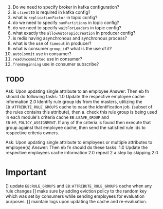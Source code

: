 1. Do we need to specify broker in kafka configuration?
2. is `clientID` is required in kafka config?
3. what is `replicationFactor` in topic config?
4. do we need to specify `numPartitions` in topic config?
5. do we need to specify `waitForLeaders` in topic config?
6. what exactly the `allowAutoTopicCreation` in producer config?
7. is redis having asynchronous and synchronous process?  
8. what is the use of `timeout` in producer?
9. what is consumer `group_id`? what is the use of it?
10. `autoCommit` use in consumer?
11. `readUncommitted` use in consumer?
12. `fromBeginning` use in consumer subscribe?




## TODO
Ask: Upon updating single attribute to an employee
Answer: Then eb fn should do following tasks:
    1.0 Update the respective employee cache information
    2.0 Identify rule group ids from the masters, utilizing the `EB:ATTRIBUTE_RULE_GROUPS` cache to ease the identification job. (subset of the rules contains this attribute), then 
        a. check this rule group is being used in each module's criteria cache `EB:LEAVE_GROUP` and `EB:HR_POLICY_ASSIGNMENT`. If any of the criteria is found then execute that group against that employee cache, then send the satisfied rule ids to respective criteria owners.

Ask: Upon updating single attribute to employees or multiple attributes to employee(s)
Answer: Then eb fn should do these tasks:
    1.0 Update the respective employees cache information
    2.0 repeat 2.a step by skipping 2.0



# Important
[] update `EB:RULE_GROUPS` and `EB:ATTRIBUTE_RULE_GROUPS` cache when any rule changes
[] make sure by adding eviction policy to the random key which was set by consumers while sending employees for evaluation purposes.
[] maintain logs upon updating the cache and re-evaluation.
